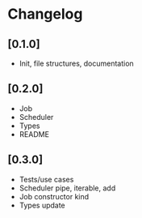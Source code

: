 # Changelog

## [0.1.0]

- Init, file structures, documentation

## [0.2.0]

- Job
- Scheduler
- Types
- README

## [0.3.0]

- Tests/use cases
- Scheduler pipe, iterable, add
- Job constructor kind
- Types update